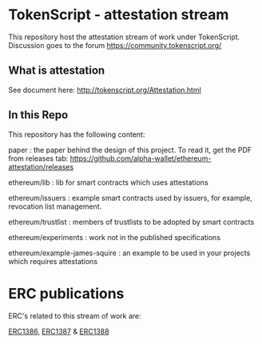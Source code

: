 # TokenScript  - attestation stream

This repository host the attestation stream of work under TokenScript. Discussion goes to the forum https://community.tokenscript.org/

## What is attestation

See document here: http://tokenscript.org/Attestation.html

## In this Repo

This repository has the following content:

paper
: the paper behind the design of this project. To read it, get the PDF from releases tab: https://github.com/alpha-wallet/ethereum-attestation/releases

ethereum/lib
: lib for smart contracts which uses attestations

ethereum/issuers
: example smart contracts used by issuers, for example, revocation list management.

ethereum/trustlist
: members of trustlists to be adopted by smart contracts

ethereum/experiments
: work not in the published specifications

ethereum/example-james-squire
: an example to be used in your projects which requires attestations


# ERC publications

ERC's related to this stream of work are:

[ERC1386](https://github.com/ethereum/EIPs/issues/1386), [ERC1387](https://github.com/ethereum/EIPs/issues/1387) & [ERC1388](https://github.com/ethereum/EIPs/issues/1388)
